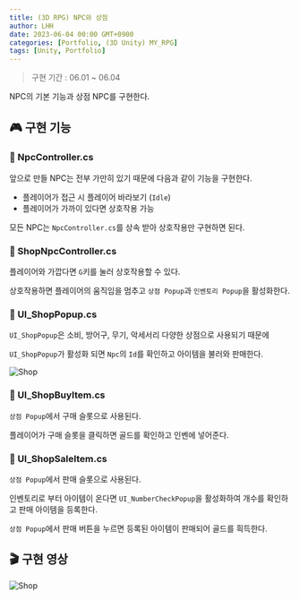 ```yaml
---
title: (3D RPG) NPC와 상점
author: LHH
date: 2023-06-04 00:00 GMT+0900
categories: [Portfolio, (3D Unity) MY_RPG]
tags: [Unity, Portfolio]
---
```


> 구현 기간 : 06.01 ~ 06.04

NPC의 기본 기능과 상점 NPC를 구현한다.

## 🎮 구현 기능
### 📝 NpcController.cs
앞으로 만들 NPC는 전부 가만히 있기 때문에 다음과 같이 기능을 구현한다.
- 플레이어가 접근 시 플레이어 바라보기 (`Idle`)
- 플레이어가 가까이 있다면 상호작용 가능

모든 NPC는 `NpcController.cs`를 상속 받아 상호작용만 구현하면 된다.

### 📝 ShopNpcController.cs
플레이어와 가깝다면 `G`키를 눌러 상호작용할 수 있다.

상호작용하면 플레이어의 움직임을 멈추고 `상점 Popup`과 `인벤토리 Popup`을 활성화한다.

### 📝 UI_ShopPopup.cs
`UI_ShopPopup`은 소비, 방어구, 무기, 악세서리 다양한 상점으로 사용되기 때문에

`UI_ShopPopup`가 활성화 되면 `Npc`의 `Id`를 확인하고 아이템을 불러와 판매한다.

![Shop](https://github.com/LHuHyeon/LHuHyeon.github.io/assets/110723307/5dc652b0-e3b1-4b94-a9d8-6f0b4ab45794)

### 📝 UI_ShopBuyItem.cs
`상점 Popup`에서 구매 슬롯으로 사용된다.

플레이어가 구매 슬롯을 클릭하면 골드를 확인하고 인벤에 넣어준다.

### 📝 UI_ShopSaleItem.cs
`상점 Popup`에서 판매 슬롯으로 사용된다.

인벤토리로 부터 아이템이 온다면 `UI_NumberCheckPopup`을 활성화하여 개수를 확인하고 판매 아이템을 등록한다.

`상점 Popup`에서 판매 버튼을 누르면 등록된 아이템이 판매되어 골드를 흭득한다.

## 🎬 구현 영상
![Shop](https://github.com/LHuHyeon/LHuHyeon.github.io/assets/110723307/d79aaf02-caa9-4162-bb47-418589aeceb7)